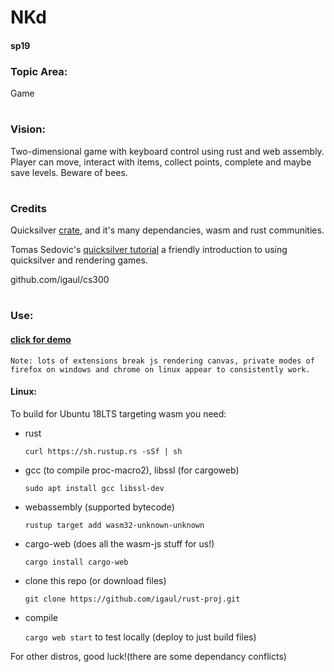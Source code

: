 # NKd
#### sp19


### Topic Area:
Game
#
### Vision:
Two-dimensional game with keyboard control using rust and web assembly. Player can move, interact with items, collect points, complete and maybe save levels. Beware of bees.
#
### Credits
Quicksilver [crate](https://crates.io/crates/quicksilver), and it's many dependancies, wasm and rust communities. 

Tomas Sedovic's [quicksilver tutorial](https://github.com/tomassedovic/quicksilver-roguelike)
a friendly introduction to using quicksilver and rendering games. 

github.com/igaul/cs300

#
### Use:


#### [click for demo](https://igaul.github.io/rust-proj)
    Note: lots of extensions break js rendering canvas, private modes of firefox on windows and chrome on linux appear to consistently work. 


#### Linux:
To build for Ubuntu 18LTS targeting wasm you need:

* rust

    `curl https://sh.rustup.rs -sSf | sh`
*  gcc (to compile proc-macro2), libssl (for cargoweb) 

    `sudo apt install gcc libssl-dev `
* webassembly (supported bytecode)

    `rustup target add wasm32-unknown-unknown`
* cargo-web (does all the wasm-js stuff for us!)

    `cargo install cargo-web`
* clone this repo (or download files)

    `git clone https://github.com/igaul/rust-proj.git`

* compile

    `cargo web start` to test locally (deploy to just build files)
    

For other distros, good luck!(there are some dependancy conflicts)
